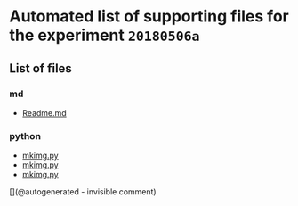 # Automated list of supporting files for the __experiment `20180506a`__

## List of files

### md

* [Readme.md](/matty/20180506a/Readme.md)


### python

* [mkimg.py](/include/images/ADR/mkimg.py)
* [mkimg.py](/include/images/Interspec/mkimg.py)
* [mkimg.py](/matty/20180506a/mkimg.py)


[](@autogenerated - invisible comment)